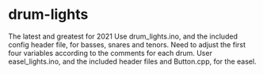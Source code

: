 # drum-lights
The latest and greatest for 2021
Use drum_lights.ino, and the included config header file, for basses, snares and tenors. Need to adjust the first four variables according to the comments for each drum.
User easel_lights.ino, and the included header files and Button.cpp, for the easel.
